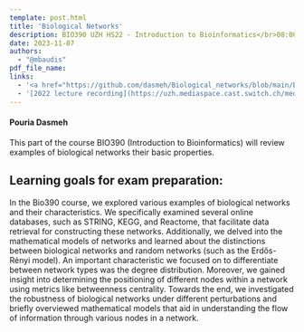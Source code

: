 ```yaml
---
template: post.html
title: 'Biological Networks'
description: BIO390 UZH HS22 - Introduction to Bioinformatics</br>08:00-09:45 @ UZH Irchel Y03-G-85
date: 2023-11-07
authors:
  - "@mbaudis"
pdf_file_name:
links:
  - '<a href="https://github.com/dasmeh/Biological_networks/blob/main/Bio390_Pouria_Dasmeh_HS23.pdf">[Slides lecture 2023]</a> (Pouria Dasmeh; PDF)'
  - '[2022 lecture recording](https://uzh.mediaspace.cast.switch.ch/media/Introduction+to+Bioinformatics+-+Lecture+08A+Biological+Networks/0_6s062vo9)'
---
```


#### Pouria Dasmeh

This part of the course BIO390 (Introduction to Bioinformatics) will review examples of biological networks their basic properties. 

<!--more-->

## Learning goals for exam preparation:

In the Bio390 course, we explored various examples of biological networks and their characteristics. We specifically examined several online databases, such as STRING, KEGG, and Reactome, that facilitate data retrieval for constructing these networks. Additionally, we delved into the mathematical models of networks and learned about the distinctions between biological networks and random networks (such as the Erdős-Rényi model). An important characteristic we focused on to differentiate between network types was the degree distribution. Moreover, we gained insight into determining the positioning of different nodes within a network using metrics like betweenness centrality. Towards the end, we investigated the robustness of biological networks under different perturbations and briefly overviewed mathematical models that aid in understanding the flow of information through various nodes in a network.


